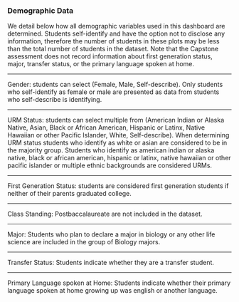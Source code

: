 ### Demographic Data

We detail below how all demographic variables used in this dashboard are determined. Students self-identify and have the option not to disclose any information, therefore the number of students in these plots may be less than the total number of students in the dataset. Note that the Capstone assessment does not record information about first generation status, major, transfer status, or the primary language spoken at home.

***

Gender: students can select (Female, Male, Self-describe). Only students who self-identify as female or male are presented as data from students who self-describe is identifying.

***

URM Status: students can select multiple from (American Indian or Alaska Native, Asian, Black or African American, Hispanic or Latinx, Native Hawaiian or other Pacific Islander, White, Self-describe). When determining URM status students who identify as white or asian are considered to be in the majority group. Students who identify as american indian or alaska native, black or african american, hispanic or latinx, native hawaiian or other pacific islander or multiple ethnic backgrounds are considered URMs.

***

First Generation Status: students are considered first generation students if neither of their parents graduated college.

***

Class Standing: Postbaccalaureate are not included in the dataset.

***

Major: Students who plan to declare a major in biology or any other life science are included in the group of Biology majors.

***

Transfer Status: Students indicate whether they are a transfer student.

***

Primary Language spoken at Home: Students indicate whether their primary language spoken at home growing up was english or another language.